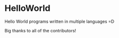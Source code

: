# HelloWorld
Hello World programs written in multiple languages =D

Big thanks to all of the contributors!
